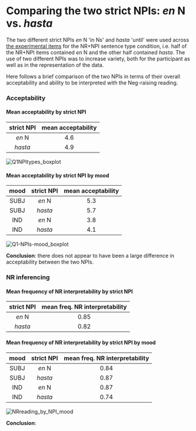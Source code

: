 # Comparing the two strict NPIs: _en_ N vs. _hasta_

The two different strict NPIs _en_ N 'in Ns' and _hasta_ 'until' were used across [the experimental items](/02ExpItems/ES_NR_ExpItems.csv)
for the NR+NPI sentence type condition, i.e. half of the NR+NPI items contained _en_ N and the other half contained _hasta_.
The use of two different NPIs was to increase variety, both for the participant as well as in the representation of the data. 

Here follows a brief comparison of the two NPIs in terms of their overall acceptability and ability to be interpreted with the Neg-raising reading.

### Acceptability 

#### Mean acceptability by strict NPI

| strict NPI | mean acceptability |
| :--------: | :----------------: |
| _en_ N     | 4.6                |
| _hasta_    | 4.9                |

![Q1NPItypes_boxplot](https://github.com/LeahDoroski/SpanishNegRaising/assets/138030141/84af97ac-ed4d-48f8-a994-2b1053a7cad9)


#### Mean acceptability by strict NPI by mood

| mood | strict NPI | mean acceptability |
| :--: | :--------: | :----------------: |
| SUBJ | _en_ N     | 5.3                |
| SUBJ | _hasta_    | 5.7                |
| IND  | _en_ N     | 3.8                |
| IND  | _hasta_    | 4.1                |

![Q1-NPIs-mood_boxplot](https://github.com/LeahDoroski/SpanishNegRaising/assets/138030141/6fdace69-3f64-4e95-8e10-25c4aee6fd45)


**Conclusion**: there does not appear to have been a large difference in acceptability between the two NPIs. 


### NR inferencing

#### Mean frequency of NR interpretability by strict NPI

| strict NPI | mean freq. NR interpretability |
| :--------: | :----------------------------: |
| _en_ N     | 0.85                           |
| _hasta_    | 0.82                           |


#### Mean frequency of NR interpretability by strict NPI by mood

| mood | strict NPI | mean freq. NR interpretability |
| :--: | :--------: | :----------------------------: |
| SUBJ | _en_ N     | 0.84                           |
| SUBJ | _hasta_    | 0.87                           |
| IND  | _en_ N     | 0.87                           |
| IND  | _hasta_    | 0.74                           |

![NRreading_by_NPI_mood](https://github.com/LeahDoroski/SpanishNegRaising/assets/138030141/316b4144-a704-4d95-90ad-c97dc2324fca)


**Conclusion**:
